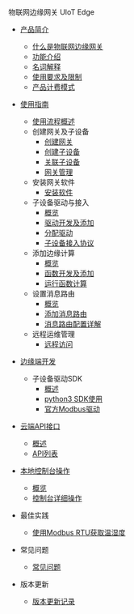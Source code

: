 <div class="sidebar_title icon__uiot">物联网边缘网关 UIoT Edge</div>

- [产品简介](/uiot-edge/introduce/README.md)  
  - [什么是物联网边缘网关](/uiot-edge/introduce/iot_edge_introduce.md)
  - [功能介绍](/uiot-edge/introduce/functions.md)
  - [名词解释](/uiot-edge/introduce/glossary.md)
  - [使用要求及限制](/uiot-edge/introduce/limits.md)
  - [产品计费模式](/uiot-edge/introduce/price.md)
  
- [使用指南](/uiot-edge/user_guide/README.md)
  - [使用流程概述](/uiot-edge/user_guide/overview.md)
  - 创建网关及子设备
    - [创建网关](/uiot-edge/user_guide/edge_subdevice/create_edge.md)
    - [创建子设备](/uiot-edge/user_guide/edge_subdevice/create_subdevice.md)
    - [关联子设备](/uiot-edge/user_guide/edge_subdevice/subdevice_bind.md)
    - [网关管理](/uiot-edge/user_guide/edge_subdevice/edge_management.md)
  - 安装网关软件
    - [安装软件](/uiot-edge/user_guide/install/runtime_install.md)
  - 子设备驱动与接入
    - [概览](/uiot-edge/user_guide/subdevice_driver_access/overview.md)
    - [驱动开发及添加](/uiot-edge/user_guide/subdevice_driver_access/driver_development.md)
    - [分配驱动](/uiot-edge/user_guide/subdevice_driver_access/driver_allocate.md)
    - [子设备接入协议](/uiot-edge/user_guide/subdevice_driver_access/subdev_access_protocol.md)
  - 添加边缘计算
    - [概览](/uiot-edge/user_guide/edge_computing/overview.md)
    - [函数开发及添加](/uiot-edge/user_guide/edge_computing/function_development.md)
    - [运行函数计算](/uiot-edge/user_guide/edge_computing/function_running.md) 
  - 设置消息路由
    - [概览](/uiot-edge/user_guide/message_route/overview.md)
    - [添加消息路由](/uiot-edge/user_guide/message_route/add_msg_route.md)
    - [消息路由配置详解](/uiot-edge/user_guide/message_route/route_config_detail.md)    
  - 远程运维管理
    - [远程访问](/uiot-edge/user_guide/remote_maintaince/remote_access.md)

- [边缘端开发](/uiot-edge/edge_devplopment/README.md)
  - 子设备驱动SDK  
    - [概述](/uiot-edge/edge_devplopment/subdev_driver_SDK/overview.md) 
    - [python3 SDK使用](/uiot-edge/edge_devplopment/subdev_driver_SDK/python3_SDK_intro.md)
    - [官方Modbus驱动](/uiot-edge/edge_devplopment/subdev_driver_SDK/offical_modbus_driver.md)
  
- [云端API接口](/uiot-edge/api_list/README.md)  
  - [概述](/uiot-edge/api_list/overview.md)
  - [API列表](/uiot-edge/api_list/api_list.md)
  
- [本地控制台操作](/uiot-edge/local_console/README.md)
  - [概览](/uiot-edge/local_console/overview.md)
  - [控制台详细操作](/uiot-edge/local_console/console_opration_detail.md)

- 最佳实践 
  - [使用Modbus RTU获取温湿度](/uiot-edge/best_practices/get_temp_humi_with_offical_modbus.md)
  
- 常见问题
  - [常见问题](/uiot-edge/faq/faq.md)

- 版本更新
  - [版本更新记录](/uiot-edge/version_notes/version_notes.md)


